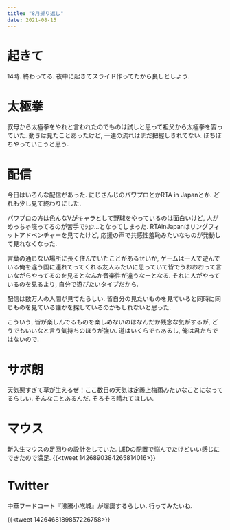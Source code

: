 ```yaml
---
title: "8月折り返し"
date: 2021-08-15
---
```


# 起きて
14時. 終わってる. 夜中に起きてスライド作ってたから良しとしよう. 

# 太極拳
叔母から太極拳をやれと言われたのでものは試しと思って祖父から太極拳を習っていた. 動きは見たことあったけど, 一連の流れはまだ把握しきれてない. ぼちぼちやっていこうと思う.

# 配信
今日はいろんな配信があった. にじさんじのパワプロとかRTA in Japanとか. どれも少し見て終わりにした.

パワプロの方は色んなVがキャラとして野球をやっているのは面白いけど, 人がめっちゃ喋ってるのが苦手でｼｭﾝ...となってしまった. RTAinJapanはリングフィットアドベンチャーを見てたけど, 応援の声で共感性羞恥みたいなものが発動して見れなくなった. 

言葉の通じない場所に長く住んでいたことがあるせいか, ゲームは一人で遊んでいる俺を違う国に連れてってくれる友人みたいに思っていて皆でうおおおって言いながらやってるのを見るとなんか音楽性が違うなーとなる. 
それに人がやっているのを見るより, 自分で遊びたいタイプだから.

配信は数万人の人間が見てたらしい. 皆自分の見たいものを見ていると同時に同じものを見ている誰かを探しているのかもしれないと思った.

こういう, 皆が楽しんでるものを楽しめないのはなんだか残念な気がするが, どうでもいいなと言う気持ちのほうが強い. 道はいくらでもあるし, 俺は君たちではないので.
# サボ朗
天気悪すぎて草が生えるぜ！ここ数日の天気は定義上梅雨みたいなことになってるらしい. そんなことあるんだ. そろそろ晴れてほしい.

# マウス
新入生マウスの足回りの設計をしていた. LEDの配置で悩んでたけどいい感じにできたので満足.
{{<tweet 1426890384265814016>}}

# Twitter
中華フードコート『沸騰小吃城』が爆誕するらしい. 行ってみたいね.

{{<tweet 1426468189857226758>}}